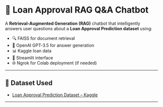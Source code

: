 # 🤖 Loan Approval RAG Q&A Chatbot

A **Retrieval-Augmented Generation (RAG)** chatbot that intelligently answers user questions about a **Loan Approval Prediction dataset** using:

- 🔍 FAISS for document retrieval
- 🧠 OpenAI GPT-3.5 for answer generation
- 📊 Kaggle loan data
- 💬 Streamlit interface
- 🌐 Ngrok for Colab deployment (if needed)

---

## 📂 Dataset Used

- [Loan Approval Prediction Dataset – Kaggle](https://www.kaggle.com/datasets/sonalisingh1411/loan-approval-prediction)

---
